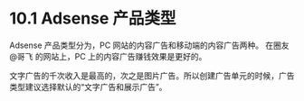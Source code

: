 # 10.1 Adsense 产品类型

Adsense 产品类型分为，PC 网站的内容广告和移动端的内容广告两种。 在圈友 @哥飞 的网站上，PC 上的内容广告赚钱效果是更好的。

文字广告的千次收入是最高的，次之是图片广告。所以创建广告单元的时候，广告类型建议选择默认的“文字广告和展示广告”。